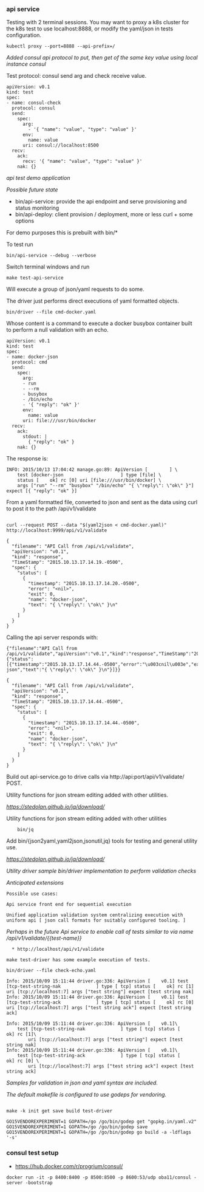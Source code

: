 ### api service 

Testing with 2 terminal sessions. You may want to proxy a k8s cluster
for the k8s test to use localhost:8888, or modify the yaml/json in
tests configuration.

```
kubectl proxy --port=8888 --api-prefix=/
```

*Added consul api protocol to put, then get of the same key value using local instance consul*

Test protocol: consul send arg and check receive value.

```
apiVersion: v0.1
kind: test
spec:
- name: consul-check
  protocol: consul
  send:
    spec:
      arg:
        - '{ "name": "value", "type": "value" }'
      env:
        name: value
      uri: consul://localhost:8500
  recv:
    ack: 
      recv: '{ "name": "value", "type": "value" }'
    nak: {}
```

*api test demo application*

*Possible future state* 

* bin/api-service: provide the api endpoint and serve provisioning and status monitoring
* bin/api-deploy: client provision / deployment, more or less curl + some options

For demo purposes this is prebuilt with bin/* 

To test run

```
bin/api-service --debug --verbose
```

Switch terminal windows and run

```
make test-api-service
```

Will execute a group of json/yaml requests to do some.


The driver just performs direct executions of yaml formatted objects.

```
bin/driver --file cmd-docker.yaml
```

Whose content is a command to execute a docker busybox container built
to perform a null validation with an echo.

```
apiVersion: v0.1
kind: test
spec:
- name: docker-json
  protocol: cmd
  send:
    spec:
      arg:
      - run
      - --rm
      - busybox
      - /bin/echo
      - '{ "reply": "ok" }'
      env:
        name: value
      uri: file:///usr/bin/docker
  recv:
    ack:
      stdout: |
        { "reply": "ok" }
    nak: {}
```

The response is:

```
INFO: 2015/10/13 17:04:42 manage.go:89: ApiVersion [        ] \
    test [docker-json                     ] type [file] \
    status [    ok] rc [0] uri [file:///usr/bin/docker] \
    args ["run" "--rm" "busybox" "/bin/echo" "{ \"reply\": \"ok\" }"] expect [{ "reply": "ok" }]

```

From a yaml formatted file, converted to json and sent as the data
using curl to post it to the path /api/v1/validate


```

curl --request POST --data "$(yaml2json < cmd-docker.yaml)" http://localhost:9999/api/v1/validate

{
  "filename": "API Call from /api/v1/validate",
  "apiVersion": "v0.1",
  "kind": "response",
  "TimeStamp": "2015.10.13.17.14.19.-0500",
  "spec": {
    "status": [
      {
        "timestamp": "2015.10.13.17.14.20.-0500",
        "error": "<nil>",
        "exit": 0,
        "name": "docker-json",
        "text": "{ \"reply\": \"ok\" }\n"
      }
    ]
  }
}

```


Calling the api server responds with:

```
{"filename":"API Call from /api/v1/validate","apiVersion":"v0.1","kind":"response","TimeStamp":"2015.10.13.17.14.44.-0500","spec":{"status":[{"timestamp":"2015.10.13.17.14.44.-0500","error":"\u003cnil\u003e","exit":0,"name":"docker-json","text":"{ \"reply\": \"ok\" }\n"}]}}

```

```
{
  "filename": "API Call from /api/v1/validate",
  "apiVersion": "v0.1",
  "kind": "response",
  "TimeStamp": "2015.10.13.17.14.44.-0500",
  "spec": {
    "status": [
      {
        "timestamp": "2015.10.13.17.14.44.-0500",
        "error": "<nil>",
        "exit": 0,
        "name": "docker-json",
        "text": "{ \"reply\": \"ok\" }\n"
      }
    ]
  }
}
```

Build out api-service.go to drive calls via http://api:port/api/v1/validate/ POST.

Utility functions for json stream editing added with other utilities.

*https://stedolan.github.io/jq/download/*

Utility functions for json stream editing added with other utilities

        bin/jq

Add bin/{json2yaml,yaml2json,jsonutil,jq} tools for testing and general
utility use.

*https://stedolan.github.io/jq/download/*

*Utility driver sample bin/driver implementation to perform validation checks*

*Anticipated extensions*

```
Possible use cases:

Api service front end for sequential execution

Unified application validation system centralizing execution with
uniform api [ json call formats for suitably configured tooling. ]

```

*Perhaps in the future Api service to enable call of tests similar to via name /api/v1/validate/{{test-name}}*

```
  * http://localhost/api/v1/validate

```

```
make test-driver has some example execution of tests.
```

```
bin/driver --file check-echo.yaml

Info: 2015/10/09 15:11:44 driver.go:336: ApiVersion [    v0.1] test [tcp-test-string-nak             ] type [ tcp] status [    ok] rc [1] uri [tcp://localhost:7] args ["test string"] expect [test string nak]
Info: 2015/10/09 15:11:44 driver.go:336: ApiVersion [    v0.1] test [tcp-test-string-ack             ] type [ tcp] status [    ok] rc [0] uri [tcp://localhost:7] args ["test string ack"] expect [test string ack]
```

```
Info: 2015/10/09 15:11:44 driver.go:336: ApiVersion [    v0.1]\
    test [tcp-test-string-nak             ] type [ tcp] status [    ok] rc [1]\
        uri [tcp://localhost:7] args ["test string"] expect [test string nak]
Info: 2015/10/09 15:11:44 driver.go:336: ApiVersion [    v0.1]\
    test [tcp-test-string-ack             ] type [ tcp] status [    ok] rc [0] \
        uri [tcp://localhost:7] args ["test string ack"] expect [test string ack]

```


*Samples for validation in json and yaml syntax are included.*

*The default makefile is configured to use godeps for vendoring.*

```

make -k init get save build test-driver

GO15VENDOREXPERIMENT=1 GOPATH=/go /go/bin/godep get "gopkg.in/yaml.v2" 
GO15VENDOREXPERIMENT=1 GOPATH=/go /go/bin/godep save
GO15VENDOREXPERIMENT=1 GOPATH=/go /go/bin/godep go build -a -ldflags '-s'

```

### consul test setup

* https://hub.docker.com/r/progrium/consul/

```
docker run -it -p 8400:8400 -p 8500:8500 -p 8600:53/udp oba11/consul -server -bootstrap
```
